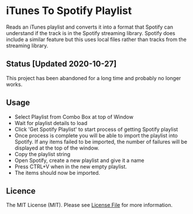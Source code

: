 # iTunes To Spotify Playlist
Reads an iTunes playlist and converts it into a format that Spotify can understand if the track is in the Spotify streaming library. Spotify does include a similar feature but this uses local files rather than tracks from the streaming library.

## Status [Updated 2020-10-27]
This project has been abandoned for a long time and probably no longer works.

## Usage
- Select Playlist from Combo Box at top of Window
- Wait for playlist details to load
- Click 'Get Spotify Playlist' to start process of getting Spotify playlist
- Once process is complete you will be able to import the playlist into Spotify. If any items failed to be imported, the number of failures will be displayed at the top of the window.
- Copy the playlist string
- Open Spotify, create a new playlist and give it a name
- Press CTRL+V when in the new empty playlist.
- The items should now be imported.

## Licence
The MIT License (MIT). Please see [License File](LICENSE.md) for more information.
